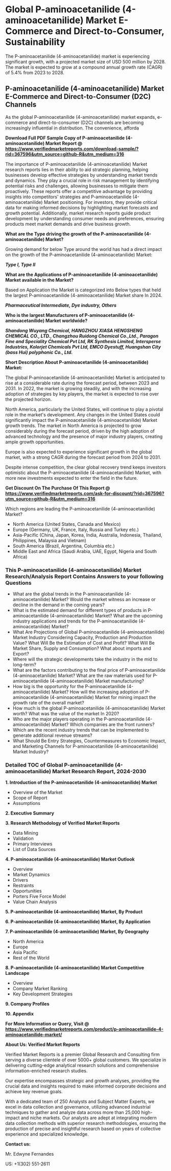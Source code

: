 <h1>Global P-aminoacetanilide (4-aminoacetanilide) Market E-Commerce and Direct-to-Consumer, Sustainability</h1><p class=""><p>The P-aminoacetanilide (4-aminoacetanilide) market is experiencing significant growth, with a projected market size of USD 500 million by 2028. The market is expected to grow at a compound annual growth rate (CAGR) of 5.4% from 2023 to 2028.</p><h2>P-aminoacetanilide (4-aminoacetanilide) Market E-Commerce and Direct-to-Consumer (D2C) Channels</h2><p>As the global P-aminoacetanilide (4-aminoacetanilide) market expands, e-commerce and direct-to-consumer (D2C) channels are becoming increasingly influential in distribution. The convenience, afforda</p><p class=""><strong>Download Full PDF Sample Copy of P-aminoacetanilide (4-aminoacetanilide) Market Report @ <a href="https://www.verifiedmarketreports.com/download-sample/?rid=367596&utm_source=github-R&utm_medium=316" target="_blank">https://www.verifiedmarketreports.com/download-sample/?rid=367596&utm_source=github-R&utm_medium=316</a></strong></p><p>The importance of&nbsp;P-aminoacetanilide (4-aminoacetanilide) Market research reports lies in their ability to aid strategic planning, helping businesses develop effective strategies by understanding market trends and dynamics. They play a crucial role in risk management by identifying potential risks and challenges, allowing businesses to mitigate them proactively. These reports offer a competitive advantage by providing insights into competitors' strategies and P-aminoacetanilide (4-aminoacetanilide) Market positioning. For investors, they provide critical data for making informed decisions by highlighting market forecasts and growth potential. Additionally, market research reports guide product development by understanding consumer needs and preferences, ensuring products meet market demands and drive business growth.</p><p><strong>What are the&nbsp;Type driving the growth of the P-aminoacetanilide (4-aminoacetanilide) Market?</strong></p><p id="" class="">Growing demand for below Type around the world has had a direct impact on the growth of the P-aminoacetanilide (4-aminoacetanilide) Market:</p><p class=""><em><strong>Type I, Type II</strong></em></p><p class=""><strong>What are the&nbsp;Applications&nbsp;of P-aminoacetanilide (4-aminoacetanilide) Market available in the Market?</strong></p><p id="" class="">Based on Application the Market is categorized into Below types that held the largest P-aminoacetanilide (4-aminoacetanilide) Market share In 2024.</p><p class=""><em><strong>Pharmaceutical Intermediate, Dye industry, Others</strong></em></p><p class=""><strong>Who is the largest Manufacturers of P-aminoacetanilide (4-aminoacetanilide) Market worldwide?</strong></p><p><em><strong>Shandong Wuyang Chemical, HANGZHOU XIASA HENGSHENG CHEMICAL CO., LTD., Changzhou Ruidong Chemical Co.,Ltd., Paragon Fine and Speciality Chemical Pvt Ltd, RK Synthesis Limited, Intersperse Industries, Kolorjet Chemicals Pvt Ltd, EMCO Dyestuff, Huangshan City (bass Hui) polyphonic Co., Ltd.</strong></em></p><p id="" class=""><strong>Short Description About P-aminoacetanilide (4-aminoacetanilide) Market:</strong></p><p>The global P-aminoacetanilide (4-aminoacetanilide) Market is anticipated to rise at a considerable rate during the forecast period, between 2023 and 2031. In 2022, the market is growing steadily, and with the increasing adoption of strategies by key players, the market is expected to rise over the projected horizon.</p><p>North America, particularly the United States, will continue to play a pivotal role in the market's development. Any changes in the United States could significantly impact the P-aminoacetanilide (4-aminoacetanilide) Market growth trends. The market in North America is projected to grow considerably during the forecast period, driven by the high adoption of advanced technology and the presence of major industry players, creating ample growth opportunities.</p><p>Europe is also expected to experience significant growth in the global market, with a strong CAGR during the forecast period from 2024 to 2031.</p><p>Despite intense competition, the clear global recovery trend keeps investors optimistic about the P-aminoacetanilide (4-aminoacetanilide) Market, with more new investments expected to enter the field in the future.</p><p id="" class=""><strong>Get Discount On The Purchase Of This Report @ <a href="https://www.verifiedmarketreports.com/ask-for-discount/?rid=367596?utm_source=github-R&utm_medium=316" target="_blank">https://www.verifiedmarketreports.com/ask-for-discount/?rid=367596?utm_source=github-R&utm_medium=316</a></strong></p><p class="">Which regions are leading the P-aminoacetanilide (4-aminoacetanilide) Market?</p><ul><li>North America (United States, Canada and Mexico)</li><li>Europe (Germany, UK, France, Italy, Russia and Turkey etc.)</li><li>Asia-Pacific (China, Japan, Korea, India, Australia, Indonesia, Thailand, Philippines, Malaysia and Vietnam)</li><li>South America (Brazil, Argentina, Columbia etc.)</li><li>Middle East and Africa (Saudi Arabia, UAE, Egypt, Nigeria and South Africa)</li></ul><h3 id="" class="">This P-aminoacetanilide (4-aminoacetanilide) Market Research/Analysis Report Contains Answers to your following Questions</h3><ul><li>What are the global trends in the P-aminoacetanilide (4-aminoacetanilide) Market? Would the market witness an increase or decline in the demand in the coming years?</li><li>What is the estimated demand for different types of products in P-aminoacetanilide (4-aminoacetanilide) Market? What are the upcoming industry applications and trends for the P-aminoacetanilide (4-aminoacetanilide) Market?</li><li>What Are Projections of Global P-aminoacetanilide (4-aminoacetanilide) Market Industry Considering Capacity, Production and Production Value? What Will Be the Estimation of Cost and Profit? What Will Be Market Share, Supply and Consumption? What about imports and Export?</li><li>Where will the strategic developments take the industry in the mid to long-term?</li><li>What are the factors contributing to the final price of P-aminoacetanilide (4-aminoacetanilide) Market? What are the raw materials used for P-aminoacetanilide (4-aminoacetanilide) Market manufacturing?</li><li>How big is the opportunity for the P-aminoacetanilide (4-aminoacetanilide) Market? How will the increasing adoption of P-aminoacetanilide (4-aminoacetanilide) Market for mining impact the growth rate of the overall market?</li><li>How much is the global P-aminoacetanilide (4-aminoacetanilide) Market worth? What was the value of the market In 2020?</li><li>Who are the major players operating in the P-aminoacetanilide (4-aminoacetanilide) Market? Which companies are the front runners?</li><li>Which are the recent industry trends that can be implemented to generate additional revenue streams?</li><li>What Should Be Entry Strategies, Countermeasures to Economic Impact, and Marketing Channels for P-aminoacetanilide (4-aminoacetanilide) Market Industry?</li></ul><h3 id="" class="">Detailed TOC of Global P-aminoacetanilide (4-aminoacetanilide) Market Research Report, 2024-2030</h3><p id="" class=""><strong>1. Introduction of the P-aminoacetanilide (4-aminoacetanilide) Market</strong></p><ul><li>Overview of the Market</li><li>Scope of Report</li><li>Assumptions</li></ul><p id="" class=""><strong>2. Executive Summary</strong></p><p id="" class=""><strong>3. Research Methodology of Verified Market Reports</strong></p><ul><li>Data Mining</li><li>Validation</li><li>Primary Interviews</li><li>List of Data Sources</li></ul><p id="" class=""><strong>4. P-aminoacetanilide (4-aminoacetanilide) Market Outlook</strong></p><ul><li>Overview</li><li>Market Dynamics</li><li>Drivers</li><li>Restraints</li><li>Opportunities</li><li>Porters Five Force Model</li><li>Value Chain Analysis</li></ul><p id="" class=""><strong>5. P-aminoacetanilide (4-aminoacetanilide) Market, By Product</strong></p><p id="" class=""><strong>6. P-aminoacetanilide (4-aminoacetanilide) Market, By Application</strong></p><p id="" class=""><strong>7. P-aminoacetanilide (4-aminoacetanilide) Market, By Geography</strong></p><ul><li>North America</li><li>Europe</li><li>Asia Pacific</li><li>Rest of the World</li></ul><p id="" class=""><strong>8. P-aminoacetanilide (4-aminoacetanilide) Market Competitive Landscape</strong></p><ul><li>Overview</li><li>Company Market Ranking</li><li>Key Development Strategies</li></ul><p id="" class=""><strong>9. Company Profiles</strong></p><p id="" class=""><strong>10. Appendix</strong></p><p id="" class=""><strong>For More Information or Query, Visit @ <a href="https://www.verifiedmarketreports.com/product/p-aminoacetanilide-4-aminoacetanilide-market/" target="_blank">https://www.verifiedmarketreports.com/product/p-aminoacetanilide-4-aminoacetanilide-market/</a></strong></p><p id="" class=""><strong>About Us: Verified Market Reports</strong></p><p id="" class="">Verified Market Reports is a premier Global Research and Consulting firm serving a diverse clientele of over 5000+ global customers. We specialize in delivering cutting-edge analytical research solutions and comprehensive information-enriched research studies.</p><p id="" class="">Our expertise encompasses strategic and growth analyses, providing the crucial data and insights required to make informed corporate decisions and achieve key revenue goals.</p><p id="" class="">With a dedicated team of 250 Analysts and Subject Matter Experts, we excel in data collection and governance, utilizing advanced industrial techniques to gather and analyze data across more than 25,000 high-impact and niche markets. Our analysts are adept at integrating modern data collection methods with superior research methodologies, ensuring the production of precise and insightful research based on years of collective experience and specialized knowledge.</p><p id="" class=""><strong>Contact us:</strong></p><p id="" class="">Mr. Edwyne Fernandes</p><p id="" class="">US: +1(302) 551-2611</p>